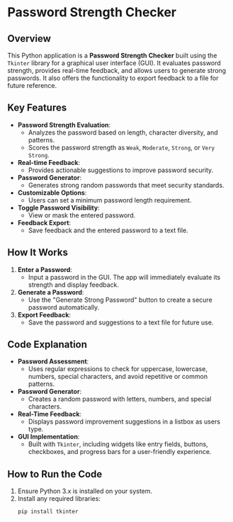 # Password Strength Checker

## Overview
This Python application is a **Password Strength Checker** built using the `Tkinter` library for a graphical user interface (GUI). It evaluates password strength, provides real-time feedback, and allows users to generate strong passwords. It also offers the functionality to export feedback to a file for future reference.

## Key Features
- **Password Strength Evaluation**:
  - Analyzes the password based on length, character diversity, and patterns.
  - Scores the password strength as `Weak`, `Moderate`, `Strong`, or `Very Strong`.
- **Real-time Feedback**:
  - Provides actionable suggestions to improve password security.
- **Password Generator**:
  - Generates strong random passwords that meet security standards.
- **Customizable Options**:
  - Users can set a minimum password length requirement.
- **Toggle Password Visibility**:
  - View or mask the entered password.
- **Feedback Export**:
  - Save feedback and the entered password to a text file.

## How It Works
1. **Enter a Password**:
   - Input a password in the GUI. The app will immediately evaluate its strength and display feedback.
2. **Generate a Password**:
   - Use the "Generate Strong Password" button to create a secure password automatically.
3. **Export Feedback**:
   - Save the password and suggestions to a text file for future use.

## Code Explanation
- **Password Assessment**:
  - Uses regular expressions to check for uppercase, lowercase, numbers, special characters, and avoid repetitive or common patterns.
- **Password Generator**:
  - Creates a random password with letters, numbers, and special characters.
- **Real-Time Feedback**:
  - Displays password improvement suggestions in a listbox as users type.
- **GUI Implementation**:
  - Built with `Tkinter`, including widgets like entry fields, buttons, checkboxes, and progress bars for a user-friendly experience.

## How to Run the Code
1. Ensure Python 3.x is installed on your system.
2. Install any required libraries:
   ```bash
   pip install tkinter
